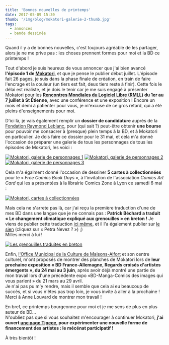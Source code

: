 ```yaml
---
title: 'Bonnes nouvelles de printemps'
date: 2017-05-09 15:30
thumb: '/img/blog/mokatori-galerie-2-thumb.jpg'
tags:
  - annonces
  - bande dessinée
---
```


Quand il y a de bonnes nouvelles, c'est toujours agréable de les partager, alors je ne me prive pas : les choses prennent formes pour moi et la BD ce printemps !

Tout d'abord je suis heureux de vous annoncer que j'ai bien avancé **l'épisode 1 de [Mokatori](/fr/bd/mokatori-ep0-la-fin)**, et que je pense le publier début juillet. L'épisode fait 26 pages, je suis dans la phase finale de création, en train de faire l'encrage et la couleur (un tiers est fait, deux tiers reste à finir). Cette fois le délai est réaliste, et je dois le tenir car je me suis engagé à présenter Mokatori pour les **[Rencontres Mondiales du Logiciel Libre (RMLL)](https://2017.rmll.info/) du 1er au 7 juillet à St Étienne**, avec une conférence et une exposition !
Encore un mois et demi à patienter pour vous, je m'excuse de ce gros retard, qui a été pleins d'enseignements pour moi.

D'ici là, je vais également remplir un **dossier de candidature** auprès de la [Fondation Raymond Leblanc](http://www.fondationrleblanc.be/), pour (qui sait ?) peut-être obtenir **une bourse** pour pouvoir me consacrer à (presque) plein temps à la BD, et à Mokatori en particulier. Je dois faire ce dossier pour le 31 mai, et cela m'a donné l'occasion de préparer une galerie de tous les personnages de tous les épisodes de Mokatori, les voici :   

[![Mokatori, galerie de personnages 1](/img/blog/mokatori-galerie-1-thumb.jpg)](/img/blog/mokatori-galerie-1.jpg)
[![Mokatori, galerie de personnages 2](/img/blog/mokatori-galerie-2-thumb.jpg)](/img/blog/mokatori-galerie-2.jpg)
[![Mokatori, galerie de personnages 3](/img/blog/mokatori-galerie-3-thumb.jpg)](/img/blog/mokatori-galerie-3.jpg)

Cela m'a égalment donné l'occasion de dessiner **5 cartes à collectionnées** pour le « *Free Comics Book Days* », à l'invitation de l'association *Comics Art Card* qui les a présentées à la librairie Comics Zone à Lyon ce samedi 6 mai :   

[![Mokatori, cartes à collectionnées](/img/blog/mokatori-cartes-dessin-web.jpg)](/img/blog/mokatori-cartes-dessin-web.jpg)

Mais cela ne s'arrete pas là, car j'ai reçu la première traduction d'une de mes BD dans une langue que je ne connais pas : **Patrick Béchard a traduit « Le changement climatique expliqué aux grenouilles » en breton !** Je viens de publier cette traduction [ici même](/fr/bd/climat-grenouilles-breton/), et il l'a également publier sur [le sien](http://bzg.pagesperso-orange.fr/skr/) (cliquez sur « Petra Nevez ? ») ;)  
Milles merci à lui !

[![Les grenouilles traduites en breton](/fr/lecteur-bd/climat-grenouilles-breton/climat-grenouilles-breton-cover.jpg)](/fr/bd/climat-grenouilles-breton/)

Enfin, [l'Office Municipal de la Culture de Maisons-Alfort](http://www.omc-maisons-alfort.asso.fr/) et son centre culturel, m'ont proposés de montrer des planches de Mokatori lors de **leur prochaine exposition « BD France-Allemagne, Regards croisés d'artistes émergents », du 24 mai au 3 juin**, après avoir déjà montré une partie de mon travail lors d'une précédente expo «BD-Manga-Comics des images qui vous parlent » du 21 mars au 29 avril.    
Je n'ai pas pu m'y rendre, mais il semble que cela ai eu beaucoup de succès, et si vous n'êtes pas trop loin, je vous invite à aller à la prochaine ! Merci à Anne Louvard de montrer mon travail !

En bref, ce printemps bourgeonne pour moi et je me sens de plus en plus auteur de BD…  
N'oubliez pas que si vous souhaitez m'encourager à continuer Mokatori, **j'ai ouvert [une page Tipeee](https://www.tipeee.com/nylnook), pour expérimenter une nouvelle forme de financement des artistes : le mécénat participatif !**

À très bientôt !
